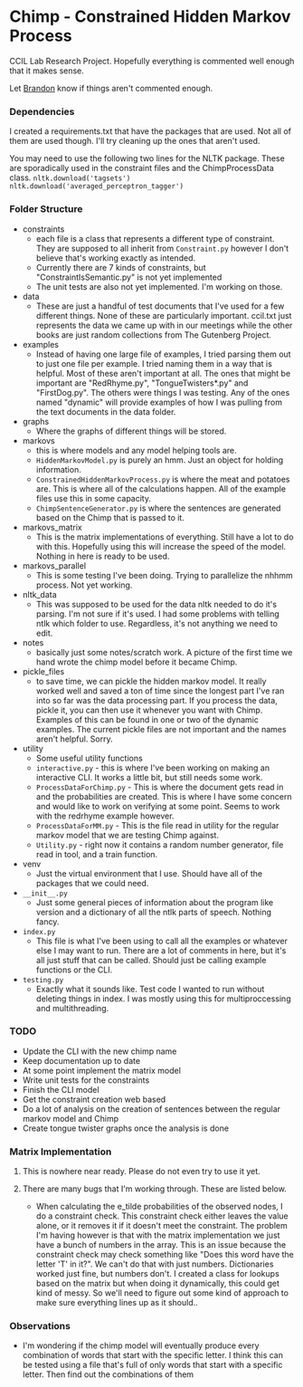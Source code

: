 # Chimp - Constrained Hidden Markov Process
CCIL Lab Research Project. Hopefully everything is commented well enough that it makes sense.

Let [Brandon](mailto:biggbran@isu.edu) know if things aren't commented enough.

### Dependencies

I created a requirements.txt that have the packages that are used. Not all of them
are used though. I'll try cleaning up the ones that aren't used. 

You may need to use the following two lines for the NLTK package. These are sporadically
used in the constraint files and the ChimpProcessData class.
`nltk.download('tagsets')`
`nltk.download('averaged_perceptron_tagger')`
    
### Folder Structure
- constraints
    - each file is a class that represents a different type of constraint.
They are supposed to all inherit from `Constraint.py` however I don't believe that's working
exactly as intended.
    - Currently there are 7 kinds of constraints, but "ConstraintIsSemantic.py" is not yet implemented
    - The unit tests are also not yet implemented. I'm working on those.
- data
    - These are just a handful of test documents that I've used for a few different things.
    None of these are particularly important. ccil.txt just represents the data we came up
    with in our meetings while the other books are just random collections from The Gutenberg Project.
- examples
    - Instead of having one large file of examples, I tried parsing them out to just one file per example.
    I tried naming them in a way that is helpful. Most of these aren't important at all. The 
    ones that might be important are "RedRhyme.py", "TongueTwisters*.py" and "FirstDog.py". The others were things
    I was testing. Any of the ones named "dynamic" will provide examples of how I was pulling
    from the text documents in the data folder.
- graphs
    - Where the graphs of different things will be stored.
- markovs
    - this is where models and any model helping tools are. 
    - `HiddenMarkovModel.py` is purely an hmm. Just an object for holding information. 
    - `ConstrainedHiddenMarkovProcess.py` is where the meat and potatoes are. This is where all of the calculations 
    happen. All of the example files use this in some capacity.
    - `ChimpSentenceGenerator.py` is where the sentences are generated based on the 
    Chimp that is passed to it. 
- markovs_matrix
    - This is the matrix implementations of everything. Still have a lot to do with this.
    Hopefully using this will increase the speed of the model. Nothing in here is ready to be used.
- markovs_parallel
    - This is some testing I've been doing. Trying to parallelize the nhhmm process. Not yet working.
- nltk_data
    - This was supposed to be used for the data nltk needed to do it's parsing. I'm not sure if it's used.
    I had some problems with telling ntlk which folder to use. Regardless, it's not anything we
    need to edit.
- notes
    - basically just some notes/scratch work. A picture of the first time we hand wrote the 
    chimp model before it became Chimp.
- pickle_files
    - to save time, we can pickle the hidden markov model. It really worked well and saved a ton
    of time since the longest part I've ran into so far was the data processing part. If you
    process the data, pickle it, you can then use it whenever you want with Chimp. Examples
    of this can be found in one or two of the dynamic examples. The current pickle files
    are not important and the names aren't helpful. Sorry.
- utility
    - Some useful utility functions
    - `interactive.py` - this is where I've been working on making an interactive CLI. It works
    a little bit, but still needs some work.
    - `ProcessDataForChimp.py` - This is where the document gets read in and the probabilities are created.
    This is where I have some concern and would like to work on verifying at some point. Seems to work
    with the redrhyme example however.
    - `ProcessDataForMM.py` - This is the file read in utility for the regular markov model that we
    are testing Chimp against.
    - `Utility.py` - right now it contains a random number generator, file read in tool, and a train function. 
- venv
    - Just the virtual environment that I use. Should have all of the packages that we could need.
- `__init__.py`
    - Just some general pieces of information about the program like version and a dictionary
    of all the ntlk parts of speech. Nothing fancy.
- `index.py`
    - This file is what I've been using to call all the examples or whatever else I may want to run.
    There are a lot of comments in here, but it's all just stuff that can be called. Should just be
    calling example functions or the CLI.
 - `testing.py`
    - Exactly what it sounds like. Test code I wanted to run without deleting things in index.
    I was mostly using this for multiproccessing and multithreading.

### TODO
- Update the CLI with the new chimp name
- Keep documentation up to date
- At some point implement the matrix model
- Write unit tests for the constraints
- Finish the CLI model
- Get the constraint creation web based
- Do a lot of analysis on the creation of sentences between the regular markov model and Chimp
- Create tongue twister graphs once the analysis is done

### Matrix Implementation
1. This is nowhere near ready. Please do not even try to use it yet.
2. There are many bugs that I'm working through. These are listed below.
    
    - When calculating the e_tilde probabilities of the observed nodes, I 
    do a constraint check. This constraint check either leaves the value alone,
    or it removes it if it doesn't meet the constraint. The problem I'm having
    however is that with the matrix implementation we just have a bunch of numbers
    in the array. This is an issue because the constraint check may check something
    like "Does this word have the letter 'T' in it?". We can't do that with just numbers.
    Dictionaries worked just fine, but numbers don't. I created a class for lookups 
    based on the matrix but when doing it dynamically, this could get kind of messy. 
    So we'll need to figure out some kind of approach to make sure everything lines 
    up as it should..
    
### Observations
- I'm wondering if the chimp model will eventually produce every combination of words
that start with the specific letter. I think this can be tested using a file
that's full of only words that start with a specific letter. Then find out the 
combinations of them
